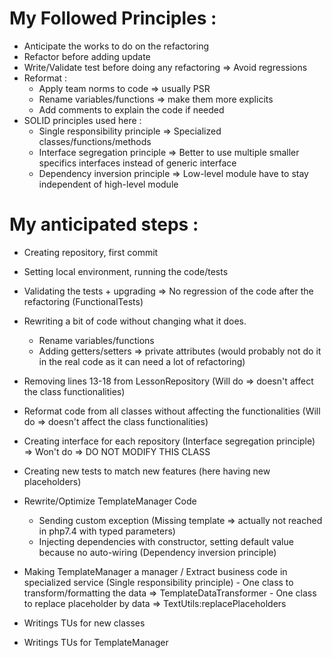 # My Followed Principles :
- Anticipate the works to do on the refactoring
- Refactor before adding update
- Write/Validate test before doing any refactoring => Avoid regressions
- Reformat :
   - Apply team norms to code => usually PSR
   - Rename variables/functions => make them more explicits
   - Add comments to explain the code if needed
- SOLID principles used here :
   - Single responsibility principle => Specialized classes/functions/methods
   - Interface segregation principle => Better to use multiple smaller specifics interfaces instead of generic interface
   - Dependency inversion principle => Low-level module have to stay independent of high-level module

# My anticipated steps :
 - Creating repository, first commit
 - Setting local environment, running the code/tests

 - Validating the tests + upgrading => No regression of the code after the refactoring (FunctionalTests)

 - Rewriting a bit of code without changing what it does.
    - Rename variables/functions
    - Adding getters/setters => private attributes (would probably not do it in the real code as it can need a lot of refactoring)
   
 - Removing lines 13-18 from LessonRepository (Will do => doesn't affect the class functionalities)
 - Reformat code from all classes without affecting the functionalities (Will do => doesn't affect the class functionalities)

 - Creating interface for each repository (Interface segregation principle) => Won't do => DO NOT MODIFY THIS CLASS
    
 - Creating new tests to match new features (here having new placeholders)
   
 - Rewrite/Optimize TemplateManager Code
    - Sending custom exception (Missing template => actually not reached in php7.4 with typed parameters)
    - Injecting dependencies with constructor, setting default value because no auto-wiring (Dependency inversion principle)
 
 - Making TemplateManager a manager / Extract business code in specialized service (Single responsibility principle)
        - One class to transform/formatting the data => TemplateDataTransformer
        - One class to replace placeholder by data => TextUtils:replacePlaceholders

 - Writings TUs for new classes
 - Writings TUs for TemplateManager